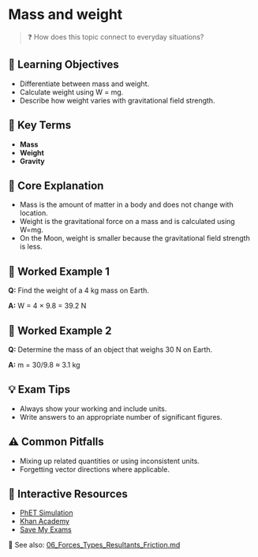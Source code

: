 # Mass and weight

> ❓ How does this topic connect to everyday situations?

<!--
Gamma Metadata:
Course: IGCSE Physics Year 10
Topic: Mass and weight
-->

## 🎯 Learning Objectives
- Differentiate between mass and weight.
- Calculate weight using W = mg.
- Describe how weight varies with gravitational field strength.

## 🔑 Key Terms
- **Mass**
- **Weight**
- **Gravity**

## 📘 Core Explanation
- Mass is the amount of matter in a body and does not change with location.
- Weight is the gravitational force on a mass and is calculated using W=mg.
- On the Moon, weight is smaller because the gravitational field strength is less.

## 🧮 Worked Example 1
**Q:** Find the weight of a 4 kg mass on Earth.

**A:** W = 4 × 9.8 = 39.2 N

## 🧮 Worked Example 2
**Q:** Determine the mass of an object that weighs 30 N on Earth.

**A:** m = 30/9.8 ≈ 3.1 kg

## 💡 Exam Tips
- Always show your working and include units.
- Write answers to an appropriate number of significant figures.

## ⚠️ Common Pitfalls
- Mixing up related quantities or using inconsistent units.
- Forgetting vector directions where applicable.

## 🔗 Interactive Resources
- [PhET Simulation](https://phet.colorado.edu/)
- [Khan Academy](https://www.khanacademy.org/science/physics)
- [Save My Exams](https://www.savemyexams.co.uk/)

📎 See also: [06_Forces_Types_Resultants_Friction.md](06_Forces_Types_Resultants_Friction.md)
